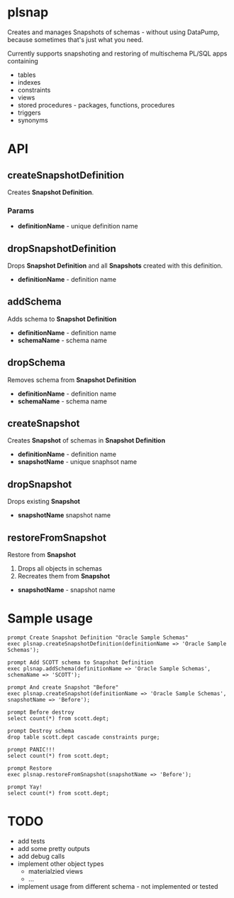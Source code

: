 # plsnap

Creates and manages Snapshots of schemas - without using DataPump, because sometimes that's just what you need.

Currently supports snapshoting and restoring of multischema PL/SQL apps containing

- tables
- indexes
- constraints
- views
- stored procedures - packages, functions, procedures
- triggers
- synonyms

# API

## createSnapshotDefinition

Creates **Snapshot Definition**.

### Params

- **definitionName** - unique definition name

## dropSnapshotDefinition

Drops **Snapshot Definition** and all **Snapshots** created with this definition.

- **definitionName** - definition name 

## addSchema

Adds schema to **Snapshot Definition**

- **definitionName** - definition name
- **schemaName** - schema name

## dropSchema

Removes schema from **Snapshot Definition**

- **definitionName** - definition name
- **schemaName** - schema name

## createSnapshot

Creates **Snapshot** of schemas in **Snapshot Definition**

- **definitionName** - definition name
- **snapshotName** - unique snaphsot name

## dropSnapshot

Drops existing **Snapshot**

- **snapshotName** snapshot name

## restoreFromSnapshot

Restore from **Snapshot**

1. Drops all objects in schemas
2. Recreates them from **Snapshot**

- **snapshotName** - snapshot name

# Sample usage

```
prompt Create Snapshot Definition "Oracle Sample Schemas"
exec plsnap.createSnapshotDefinition(definitionName => 'Oracle Sample Schemas');

prompt Add SCOTT schema to Snapshot Definition
exec plsnap.addSchema(definitionName => 'Oracle Sample Schemas', schemaName => 'SCOTT');

prompt And create Snapshot "Before"
exec plsnap.createSnapshot(definitionName => 'Oracle Sample Schemas', snapshotName => 'Before');

prompt Before destroy
select count(*) from scott.dept;

prompt Destroy schema 
drop table scott.dept cascade constraints purge;

prompt PANIC!!!
select count(*) from scott.dept;

prompt Restore
exec plsnap.restoreFromSnapshot(snapshotName => 'Before');

prompt Yay!
select count(*) from scott.dept;
```

# TODO

- add tests
- add some pretty outputs
- add debug calls
- implement other object types
    - materialzied views
    - ...
- implement usage from different schema - not implemented or tested
